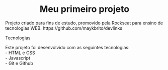 <h1 align="center"> Meu primeiro projeto </h1> 

<p align="left">
Projeto criado para fins de estudo, promovido pela Rockseat para ensino de tecnologias WEB.
https://github.com/maykbrito/devlinks
</p>

<p align="left">  Tecnologias </p>
Este projeto foi desenvolvido com as seguintes tecnologias:
<br>
 - HTML e CSS
 <br>
 - Javascript
 <br>
 - Git e Github
